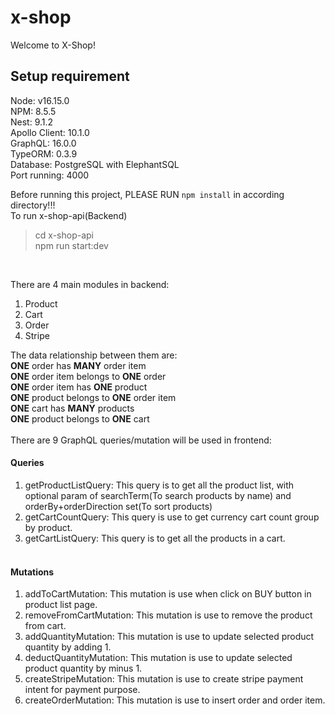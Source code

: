 # x-shop
Welcome to X-Shop!

## Setup requirement<br>
Node: v16.15.0<br>
NPM: 8.5.5<br>
Nest: 9.1.2<br>
Apollo Client: 10.1.0<br>
GraphQL: 16.0.0<br>
TypeORM: 0.3.9<br>
Database: PostgreSQL with ElephantSQL<br>
Port running: 4000

Before running this project, PLEASE RUN `npm install` in according directory!!!<br>
To run x-shop-api(Backend)<br>
>cd x-shop-api<br>
>npm run start:dev<br>
<br>

There are 4 main modules in backend:<br>
1. Product<br>
2. Cart<br>
3. Order<br>
4. Stripe<br>

The data relationship between them are:<br>
**ONE** order has **MANY** order item<br>
**ONE** order item belongs to **ONE** order<br>
**ONE** order item has **ONE** product<br>
**ONE** product belongs to **ONE** order item<br>
**ONE** cart has **MANY** products<br>
**ONE** product belongs to **ONE** cart<br>
<br>
There are 9 GraphQL queries/mutation will be used in frontend:<br>
#### Queries
1. getProductListQuery: This query is to get all the product list, with optional param of searchTerm(To search products by name) and orderBy+orderDirection set(To sort products)<br>
2. getCartCountQuery: This query is use to get currency cart count group by product.<br>
3. getCartListQuery: This query is to get all the products in a cart.
<br><br>
#### Mutations
1. addToCartMutation: This mutation is use when click on BUY button in product list page.<br>
2. removeFromCartMutation: This mutation is use to remove the product from cart.<br>
3. addQuantityMutation: This mutation is use to update selected product quantity by adding 1.<br>
4. deductQuantityMutation: This mutation is use to update selected product quantity by minus 1.<br>
5. createStripeMutation: This mutation is use to create stripe payment intent for payment purpose.<br>
6. createOrderMutation: This mutation is use to insert order and order item.
